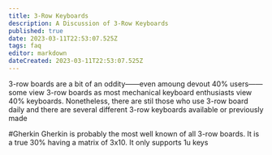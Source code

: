 ```yaml
---
title: 3-Row Keyboards
description: A Discussion of 3-Row Keyboards
published: true
date: 2023-03-11T22:53:07.525Z
tags: faq
editor: markdown
dateCreated: 2023-03-11T22:53:07.525Z
---
```


3-row boards are a bit of an oddity——even amoung devout 40% users——some view 3-row boards as most mechanical keyboard enthusiasts view 40% keyboards. Nonetheless, there are stil those who use 3-row board daily and there are several different 3-row keyboards available or previously made

#Gherkin
Gherkin is probably the most well known of all 3-row boards. It is a true 30% having a matrix of 3x10. It only supports 1u keys 
